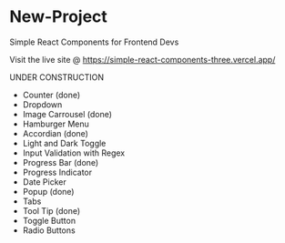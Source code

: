 # New-Project

Simple React Components for Frontend Devs

Visit the live site @ https://simple-react-components-three.vercel.app/

UNDER CONSTRUCTION

- Counter (done)
- Dropdown
- Image Carrousel (done)
- Hamburger Menu
- Accordian (done)
- Light and Dark Toggle
- Input Validation with Regex
- Progress Bar (done)
- Progress Indicator
- Date Picker
- Popup (done)
- Tabs
- Tool Tip (done)
- Toggle Button
- Radio Buttons
